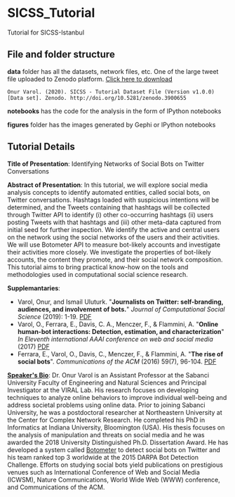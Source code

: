 # SICSS_Tutorial

Tutorial for SICSS-Istanbul 

## File and folder structure

__data__ folder has all the datasets, network files, etc. One of the large tweet file uploaded to Zenodo platform. [Click here to download](http://doi.org/10.5281/zenodo.3900655) 

`Onur Varol. (2020). SICSS - Tutorial Dataset File (Version v1.0.0) [Data set]. Zenodo. http://doi.org/10.5281/zenodo.3900655`

__notebooks__ has the code for the analysis in the form of IPython notebooks

__figures__ folder has the images generated by Gephi or IPython notebooks


## Tutorial Details

__Title of Presentation__: Identifying Networks of Social Bots on Twitter Conversations

__Abstract of Presentation__: In this tutorial, we will explore social media analysis concepts to identify automated entities, called social bots, on Twitter conversations. Hashtags loaded with suspicious intentions will be determined, and the Tweets containing that hashtags will be collected through Twitter API to identify (i) other co-occurring hashtags (ii) users posting Tweets with that hashtags and (iii) other meta-data captured from initial seed for further inspection. We identify the active and central users on the network using the social networks of the users and their activities. We will use Botometer API to measure bot-likely accounts and investigate their activities more closely. We investigate the properties of bot-likely accounts, the content they promote, and their social network composition. This tutorial aims to bring practical know-how on the tools and methodologies used in computational social science research.

__Supplemantaries__:

- Varol, Onur, and Ismail Uluturk. "__Journalists on Twitter: self-branding, audiences, and involvement of bots.__" *Journal of Computational Social Science* (2019): 1-19. [PDF](http://www.onurvarol.com/apps/publications/files/2019-journalism-bots.pdf)
- Varol, O., Ferrara, E., Davis, C. A., Menczer, F., & Flammini, A. "__Online human-bot interactions: Detection, estimation, and characterization__" *In Eleventh international AAAI conference on web and social media* (2017) [PDF](https://aaai.org/ocs/index.php/ICWSM/ICWSM17/paper/view/15587/14817)
- Ferrara, E., Varol, O., Davis, C., Menczer, F., & Flammini, A. "__The rise of social bots__". *Communications of the ACM* (2016) 59(7), 96-104. [PDF](https://arxiv.org/pdf/1407.5225.pdf)

[__Speaker's Bio__](http://www.onurvarol.com/bio.html): Dr. Onur Varol is an Assistant Professor at the Sabanci University Faculty of Engineering and Natural Sciences and Principal Investigator at the VIRAL Lab. His research focuses on developing techniques to analyze online behaviors to improve individual well-being and address societal problems using online data.
Prior to joining Sabanci University, he was a postdoctoral researcher at Northeastern University at the Center for Complex Network Research. He completed his PhD in Informatics at Indiana University, Bloomington (USA). His thesis focuses on the analysis of manipulation and threats on social media and he was awarded the 2018 University Distinguished Ph.D. Dissertation Award. He has developed a system called [Botometer](https://botometer.iuni.iu.edu/) to detect social bots on Twitter and his team ranked top 3 worldwide at the 2015 DARPA Bot Detection Challenge. Efforts on studying social bots yield publications on prestigious venues such as International Conference of Web and Social Media (ICWSM), Nature Communications, World Wide Web (WWW) conference, and Communications of the ACM.

